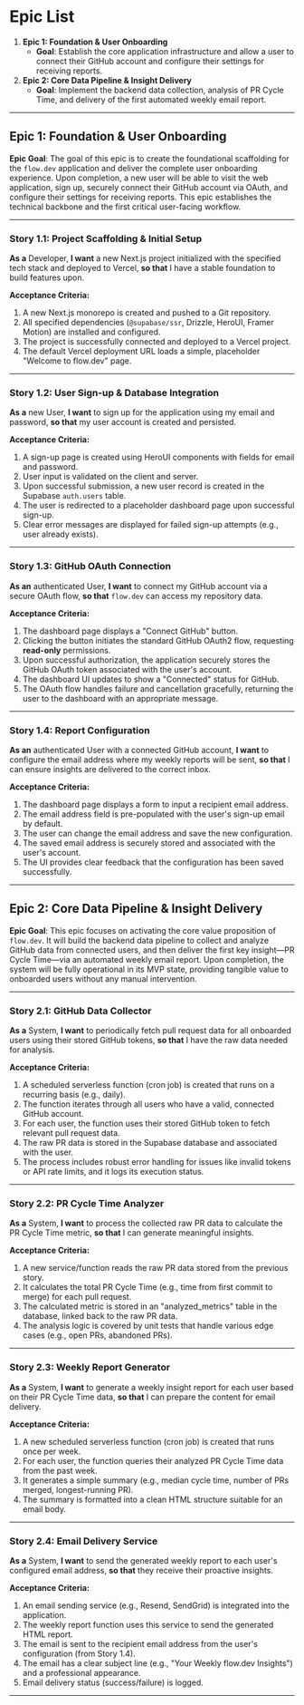 # Epic List

1.  **Epic 1: Foundation & User Onboarding**
    * **Goal**: Establish the core application infrastructure and allow a user to connect their GitHub account and configure their settings for receiving reports.
2.  **Epic 2: Core Data Pipeline & Insight Delivery**
    * **Goal**: Implement the backend data collection, analysis of PR Cycle Time, and delivery of the first automated weekly email report.

---
## Epic 1: Foundation & User Onboarding

**Epic Goal**: The goal of this epic is to create the foundational scaffolding for the `flow.dev` application and deliver the complete user onboarding experience. Upon completion, a new user will be able to visit the web application, sign up, securely connect their GitHub account via OAuth, and configure their settings for receiving reports. This epic establishes the technical backbone and the first critical user-facing workflow.

---
### Story 1.1: Project Scaffolding & Initial Setup
**As a** Developer,
**I want** a new Next.js project initialized with the specified tech stack and deployed to Vercel,
**so that** I have a stable foundation to build features upon.

**Acceptance Criteria:**
1.  A new Next.js monorepo is created and pushed to a Git repository.
2.  All specified dependencies (`@supabase/ssr`, Drizzle, HeroUI, Framer Motion) are installed and configured.
3.  The project is successfully connected and deployed to a Vercel project.
4.  The default Vercel deployment URL loads a simple, placeholder "Welcome to flow.dev" page.

---
### Story 1.2: User Sign-up & Database Integration
**As a** new User,
**I want** to sign up for the application using my email and password,
**so that** my user account is created and persisted.

**Acceptance Criteria:**
1.  A sign-up page is created using HeroUI components with fields for email and password.
2.  User input is validated on the client and server.
3.  Upon successful submission, a new user record is created in the Supabase `auth.users` table.
4.  The user is redirected to a placeholder dashboard page upon successful sign-up.
5.  Clear error messages are displayed for failed sign-up attempts (e.g., user already exists).

---
### Story 1.3: GitHub OAuth Connection
**As an** authenticated User,
**I want** to connect my GitHub account via a secure OAuth flow,
**so that** `flow.dev` can access my repository data.

**Acceptance Criteria:**
1.  The dashboard page displays a "Connect GitHub" button.
2.  Clicking the button initiates the standard GitHub OAuth2 flow, requesting **read-only** permissions.
3.  Upon successful authorization, the application securely stores the GitHub OAuth token associated with the user's account.
4.  The dashboard UI updates to show a "Connected" status for GitHub.
5.  The OAuth flow handles failure and cancellation gracefully, returning the user to the dashboard with an appropriate message.

---
### Story 1.4: Report Configuration
**As an** authenticated User with a connected GitHub account,
**I want** to configure the email address where my weekly reports will be sent,
**so that** I can ensure insights are delivered to the correct inbox.

**Acceptance Criteria:**
1.  The dashboard page displays a form to input a recipient email address.
2.  The email address field is pre-populated with the user's sign-up email by default.
3.  The user can change the email address and save the new configuration.
4.  The saved email address is securely stored and associated with the user's account.
5.  The UI provides clear feedback that the configuration has been saved successfully.

---
## Epic 2: Core Data Pipeline & Insight Delivery

**Epic Goal**: This epic focuses on activating the core value proposition of `flow.dev`. It will build the backend data pipeline to collect and analyze GitHub data from connected users, and then deliver the first key insight—PR Cycle Time—via an automated weekly email report. Upon completion, the system will be fully operational in its MVP state, providing tangible value to onboarded users without any manual intervention.

---
### Story 2.1: GitHub Data Collector
**As a** System,
**I want** to periodically fetch pull request data for all onboarded users using their stored GitHub tokens,
**so that** I have the raw data needed for analysis.

**Acceptance Criteria:**
1.  A scheduled serverless function (cron job) is created that runs on a recurring basis (e.g., daily).
2.  The function iterates through all users who have a valid, connected GitHub account.
3.  For each user, the function uses their stored GitHub token to fetch relevant pull request data.
4.  The raw PR data is stored in the Supabase database and associated with the user.
5.  The process includes robust error handling for issues like invalid tokens or API rate limits, and it logs its execution status.

---
### Story 2.2: PR Cycle Time Analyzer
**As a** System,
**I want** to process the collected raw PR data to calculate the PR Cycle Time metric,
**so that** I can generate meaningful insights.

**Acceptance Criteria:**
1.  A new service/function reads the raw PR data stored from the previous story.
2.  It calculates the total PR Cycle Time (e.g., time from first commit to merge) for each pull request.
3.  The calculated metric is stored in an "analyzed_metrics" table in the database, linked back to the raw PR data.
4.  The analysis logic is covered by unit tests that handle various edge cases (e.g., open PRs, abandoned PRs).

---
### Story 2.3: Weekly Report Generator
**As a** System,
**I want** to generate a weekly insight report for each user based on their PR Cycle Time data,
**so that** I can prepare the content for email delivery.

**Acceptance Criteria:**
1.  A new scheduled serverless function (cron job) is created that runs once per week.
2.  For each user, the function queries their analyzed PR Cycle Time data from the past week.
3.  It generates a simple summary (e.g., median cycle time, number of PRs merged, longest-running PR).
4.  The summary is formatted into a clean HTML structure suitable for an email body.

---
### Story 2.4: Email Delivery Service
**As a** System,
**I want** to send the generated weekly report to each user's configured email address,
**so that** they receive their proactive insights.

**Acceptance Criteria:**
1.  An email sending service (e.g., Resend, SendGrid) is integrated into the application.
2.  The weekly report function uses this service to send the generated HTML report.
3.  The email is sent to the recipient email address from the user's configuration (from Story 1.4).
4.  The email has a clear subject line (e.g., "Your Weekly flow.dev Insights") and a professional appearance.
5.  Email delivery status (success/failure) is logged.

---